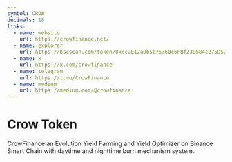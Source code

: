 ```yaml
---
symbol: CROW
decimals: 18
links:
  - name: website
    url: https://crowfinance.net/
  - name: explorer
    url: https://bscscan.com/token/0xcc2E12a9b5b75360c6FBf23B584c275D52cDdb0E
  - name: x
    url: https://x.com/crowfinance
  - name: telegram
    url: https://t.me/CrowFinance
  - name: medium
    url: https://medium.com/@crowfinance
---
```


# Crow Token

CrowFinance an Evolution Yield Farming and Yield Optimizer on Binance Smart Chain with daytime and nighttime burn mechanism system.
